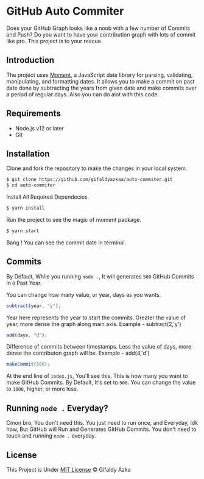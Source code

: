 # GitHub Auto Commiter

Does your GitHub Graph looks like a noob with a few number of Commits and Push? Do you want to have your contribution graph with lots of commit like pro. This project is to your rescue.

## Introduction

The project uses [Moment](https://www.npmjs.com/package/moment), a JavaScript date library for parsing, validating, manipulating, and formatting dates. It allows you to make a commit on past date done by subtracting the years from given date and make commits over a period of regular days. Also you can do alot with this code.

## Requirements

- Node.js v12 or later
- Git

## Installation

Clone and fork the repository to make the changes in your local system.

```sh
$ git clone https://github.com/gifaldyazkaa/auto-commiter.git
$ cd auto-commiter
```
Install All Required Dependecies.


```sh
$ yarn install
```

Run the project to see the magic of moment package.

```sh
$ yarn start
```

Bang !
You can see the commit date in terminal.

## Commits

By Default, While you running `node .`, It will generates `500` GitHub Commits in `0` Past Year.

You can change how many value, or year, days as you wants.

```js
subtract(year, "y");
```

Year here represents the year to start the commits. Greater the value of year, more dense the graph along main axis. Example - subtract(2,'y')

```js
add(days, "d");
```

Difference of commits between timestamps. Less the value of days, more dense the contributon graph will be. Example - add(4,'d')

```js
makeCommit(500);
```

At the end line of `index.js`, You'll see this. This is how many you want to make GitHub Commits. By Default, It's set to `500`. You can change the value to `1000`, higher, or more less.

## Running `node .` Everyday?

Cmon bro, You don't need this. You just need to run once, and Everyday, Idk how, But GitHub will Run and Generates GitHub Commits. You don't need to touch and running `node .` everyday.

## License

This Project is Under [MIT License](https://github.com/gifaldyazkaa/auto-commiter/blob/master/LICENSE) &copy; Gifaldy Azka

